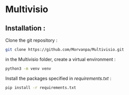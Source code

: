 # Multivisio

## Installation :

Clone the git repository :

```bash
git clone https://github.com/Morvanpa/Multivisio.git
```

in the Multivisio folder, create a virtual environment : 

```bash
python3 -m venv venv
```

Install the packages specified in *requirements.txt* : 

```bash
pip install -r requirements.txt
```
